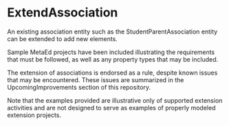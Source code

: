# ExtendAssociation

An existing association entity such as the StudentParentAssociation entity can be extended to add new elements.

Sample MetaEd projects have been included illustrating the requirements that must be followed, as well as any property types that may be included.

The extension of associations is endorsed as a rule, despite known issues that may be encountered. These issues are summarized in the UpcomingImprovements section of this repository.

Note that the examples provided are illustrative only of supported extension activities and are not designed to serve as examples of properly modeled extension projects.